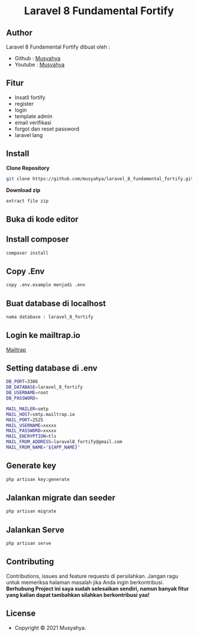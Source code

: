 <h1 align="center">Laravel 8 Fundamental Fortify</h1>

## Author

Laravel 8 Fundamental Fortify dibuat oleh :

- Github : <a href="https://github.com/musyahya"> Musyahya </a>
- Youtube : <a href="https://www.youtube.com/channel/UC1iCvpMssrHnUsWKEe2cOag"> Musyahya </a>

## Fitur 

- Insatll fortify
- register
- login
- template admin
- email verifikasi
- forgot dan reset password
- laravel lang

## Install

**Clone Repository**

```bash
git clone https://github.com/musyahya/laravel_8_fundamental_fortify.git
```

**Download zip**

```bash
extract file zip
```

## Buka di kode editor


## Install composer

```bash
composer install
```

## Copy .Env

```bash
copy .env.example menjadi .env
```

## Buat database di localhost 

```bash
nama database : laravel_8_fortify
```

## Login ke mailtrap.io

<a href="https://mailtrap.io/" target="_blank"> Mailtrap</a>

## Setting database di .env

```bash
DB_PORT=3306
DB_DATABASE=laravel_8_fortify
DB_USERNAME=root
DB_PASSWORD=

MAIL_MAILER=smtp
MAIL_HOST=smtp.mailtrap.io
MAIL_PORT=2525
MAIL_USERNAME=xxxxx
MAIL_PASSWORD=xxxxx
MAIL_ENCRYPTION=tls
MAIL_FROM_ADDRESS=laravel8_fortify@gmail.com
MAIL_FROM_NAME="${APP_NAME}"
```

## Generate key

```bash
php artisan key:generate
```

## Jalankan migrate dan seeder

```bash
php artisan migrate
```

## Jalankan Serve

```bash
php artisan serve
```

## Contributing

Contributions, issues and feature requests di persilahkan.
Jangan ragu untuk memeriksa halaman masalah jika Anda ingin berkontribusi. **Berhubung Project ini saya sudah selesaikan sendiri, namun banyak fitur yang kalian dapat tambahkan silahkan berkontribusi yaa!**

## License

- Copyright © 2021 Musyahya.

